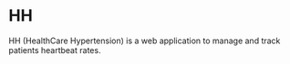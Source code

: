 # HH
HH (HealthCare Hypertension) is a web application to manage and track patients heartbeat rates. 
